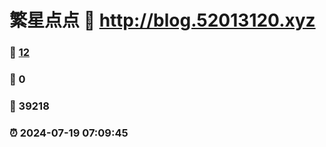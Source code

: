 # 繁星点点 :link: http://blog.52013120.xyz 
### :page_facing_up: [12](http://blog.52013120.xyz/tag.html) 
### :speech_balloon: 0 
### :hibiscus: 39218 
### :alarm_clock: 2024-07-19 07:09:45 
